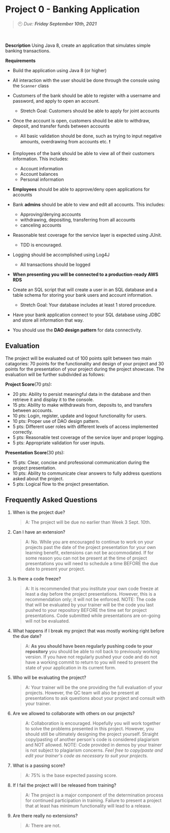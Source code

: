 # Project 0 - Banking Application
> 🕙 *Due: **Friday September 10th, 2021***

<br>

**Description**
Using Java 8, create an application that simulates simple banking transactions.

**Requirements**
*	Build the application using Java 8 (or higher)
*	All interaction with the user should be done through the console using the `Scanner` class
*	Customers of the bank should be able to register with a username and password, and apply to open an account.
    * Stretch Goal: Customers should be able to apply for joint accounts
*	Once the account is open, customers should be able to withdraw, deposit, and transfer funds between accounts
    * All basic validation should be done, such as trying to input negative amounts, overdrawing from accounts etc. ❗
*	Employees of the bank should be able to view all of their customers information. This includes:
    * Account information
    * Account balances
    * Personal information
*	**Employees** should be able to approve/deny open applications for accounts
*	Bank **admins** should be able to view and edit all accounts. This includes:
    * Approving/denying accounts
    * withdrawing, depositing, transferring from all accounts
    * canceling accounts
*	Reasonable test coverage for the service layer is expected using JUnit.
    * TDD is encouraged.
*	Logging should be accomplished using Log4J
    * All transactions should be logged

* **When presenting you will be connected to a production-ready AWS RDS**

* Create an SQL script that will create a user in an SQL database and a table schema for storing your bank users and account information.
   * Stretch Goal: Your database includes at least 1 stored procedure.
* Have your bank application connect to your SQL database using JDBC and store all information that way.
* You should use the **DAO design pattern** for data connectivity.

## Evaluation
The project will be evaluated out of 100 points split between two main catagories: 70 points for the functionality and design of your project and 30 points for the presentation of your project during the project showcase. The evaluation will be further subdivided as follows: 

**Project Score**(70 pts):
* 20 pts: Ability to persist meaningful data in the database and then retrieve it and display it to the console. 
* 15 pts: Ability to make withdrawals from, deposits to, and transfers between accounts.
* 10 pts: Login, register, update and logout functionality for users.  
* 10 pts: Proper use of DAO design pattern.  
* 5 pts: Different user roles with different levels of access implemented correctly. 
* 5 pts: Reasonable test coverage of the service layer and proper logging. 
* 5 pts: Appropriate validation for user inputs.


**Presentation Score**(30 pts):
* 15 pts: Clear, concise and professional communication during the project presentation.
* 10 pts: Ability to communicate clear answers to fully address questions asked about the project. 
* 5 pts: Logical flow to the project presentation. 


## Frequently Asked Questions

1. When is the project due? 

    >A: The project will be due no earlier than Week 3 Sept. 10th. 


2. Can I have an extension? 
    >A: No. While you are encouraged to continue to work on your projects past the date of the project presentation for your own learning benefit, extensions can not be accommodated. If for some reason you can not be present at the time of project presentations you will need to schedule a time BEFORE the due date to present your project. 

3. Is there a code freeze? 
    >A: It is recommended that you institute your own code freeze at least a day before the project presentations. However, this is a recommendation only; it will not be enforced. NOTE: The code that will be evaluated by your trainer will be the code you last pushed to your repository BEFORE the time set for project presentations. Code submitted while presentations are on-going will not be evaluated. 

4. What happens if I break my project that was mostly working right before the due date? 
    >A: **As you should have been regularly pushing code to your repository** you should be able to roll back to previously working version. If you have not regularly pushed your code and do not have a working commit to return to you will need to present the state of your application in its current form. 


5. Who will be evaluating the project? 
    >A: Your trainer will be the one providing the full evaluation of your projects. However, the QC team will also be present at presentations to ask questions about your project and consult with your trainer. 

6. Are we allowed to collaborate with others on our projects? 
    >A: Collaboration is encouraged. Hopefully you will work together to solve the problems presented in this project.  However, you should still be ultimately designing the project yourself. Straight copy/pasting of another person's code is considered plagiarism and NOT allowed. NOTE: Code provided in demos by your trainer is not subject to plagiarism concerns. *Feel free to copy/paste and edit your trainer's code as necessary to suit your projects.*

7. What is a passing score? 
    >A: 75% is the base expected passing score.

8. If I fail the project will I be released from training?  
    >A: The project is a major component of the determination process for continued participation in training. Failure to present a project that at least has minimum functionality will lead to a release. 

9. Are there really no extensions? 
    >A: There are not.
